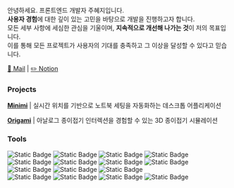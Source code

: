 안녕하세요. 프론트엔드 개발자 주혜지입니다. <br/>
**사용자 경험**에 대한 깊이 있는 고민을 바탕으로 개발을 진행하고자 합니다.  
모든 세부 사항에 세심한 관심을 기울이며,  **지속적으로 개선해 나가는 것**이 저의 목표입니다.  
이를 통해 모든 프로젝트가 사용자의 기대를 충족하고 그 이상을 달성할 수 있다고 믿습니다.

[📧 Mail](mailto:rosyjoo1999@gmail.com) | [✏️ Notion](https://hollow-mouth-d0c.notion.site/f1741eb1a24748a09fd61c5b6f0f1f23?pvs=74)

### Projects
**[Minimi](https://github.com/Joohyeji/Minimi)** | 실시간 위치를 기반으로 노트북 세팅을 자동화하는 데스크톱 어플리케이션  

**[Origami](https://github.com/Origami-5M/Origami)** | 아날로그 종이접기 인터렉션을 경험할 수 있는 3D 종이접기 시뮬레이션

### Tools
<div>
  <img alt="Static Badge" src="https://img.shields.io/badge/Javascript-%23F7DF1E?style=flat-square&logo=javascript&logoColor=black">
<img alt="Static Badge" src="https://img.shields.io/badge/React-%2361DAFB?style=flat-square&logo=react&logoColor=black">
<img alt="Static Badge" src="https://img.shields.io/badge/Redux-%23764ABC?style=flat-square&logo=redux&logoColor=white">
<img alt="Static Badge" src="https://img.shields.io/badge/Zustand-%23532A21?style=flat-square&logo=react&logoColor=white">
<br/>
<img alt="Static Badge" src="https://img.shields.io/badge/Electron-%2347848F?style=flat-square&logo=Electron&logoColor=white">
<img alt="Static Badge" src="https://img.shields.io/badge/Three.js-%23000000?style=flat-square&logo=threedotjs&logoColor=white">
<img alt="Static Badge" src="https://img.shields.io/badge/Node.js-%235FA04E?style=flat-square&logo=nodedotjs&logoColor=white">
<img alt="Static Badge" src="https://img.shields.io/badge/Firebase-%23DD2C00?style=flat-square&logo=firebase&logoColor=white">
<br/>
<img alt="Static Badge" src="https://img.shields.io/badge/Tailwind%20CSS-%2306B6D4?style=flat-square&logo=tailwindcss&logoColor=white">
<img alt="Static Badge" src="https://img.shields.io/badge/Sass-%23CC6699?style=flat-square&logo=sass&logoColor=white">
<img alt="Static Badge" src="https://img.shields.io/badge/Netlify-%23000000?style=flat-square&logo=netlify&logoColor=%3Cimg%20alt%3D%22Static%20Badge%22%20src%3D%22https%3A%2F%2Fimg.shields.io%2Fbadge%2FNetlify-%252300C7B7%3Fstyle%3Dflat-square%26logo%3Dnetlify%26logoColor%3Dwhite%22%3E">
<br/>
  <img alt="Static Badge" src="https://img.shields.io/badge/MySQL-%234479A1?style=flat-square&logo=mysql&logoColor=white">
<img alt="Static Badge" src="https://img.shields.io/badge/Linux-%23FCC624?style=flat-square&logo=linux&logoColor=black">
<img alt="Static Badge" src="https://img.shields.io/badge/Vite-%23646CFF?style=flat-square&logo=vitess&logoColor=white">
<img alt="Static Badge" src="https://img.shields.io/badge/Vitest-%236E9F18?style=flat-square&logo=vitess&logoColor=white">


</div>
